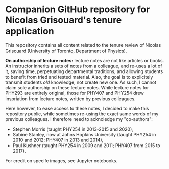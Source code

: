# Companion GitHub repository for Nicolas Grisouard's tenure application

This repository contains all content related to the tenure review of Nicolas Grisouard (University of Toronto, Department of Physics).

**On authorship of lecture notes:** lecture notes are not like articles or books. An instructor inherits a sets of notes from a colleague, and re-uses a lot of it, saving time, perpetuating departmental traditions, and allowing students to benefit from tried and tested material. Also, the goal is to explicitely transmit students *old* knowledge, not create new one. As such, I cannot claim sole authorship on these lecture notes. While lecture notes for PHY293 are entirely original, those for PHY407 and PHY254 drew inspriation from lecture notes, written by previous colleagues.

Here however, to ease access to these notes, I decided to make this repository public, while sometimes re-using the exact same words of my previous colleagues. I therefore need to acknoledge my "co-authors":
* Stephen Morris (taught PHY254 in 2013-2015 and 2020),
* Sabine Stanley, now at Johns Hopkins University (taught PHY254 in 2010 and 2012; PHY407 in 2013 and 2014),
* Paul Kushner (taught PHY254 in 2009 and 2011; PHY407 from 2015 to 2017).

For credit on specifc images, see Jupyter notebooks.
